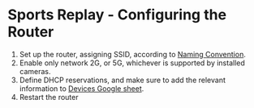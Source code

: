 # Sports Replay - Configuring the Router

1. Set up the router, assigning SSID, according to [Naming Convention](../README.md).   
2. Enable only network 2G, or 5G, whichever is supported by installed cameras.
3. Define DHCP reservations, and make sure to add the relevant information to [Devices Google sheet](https://docs.google.com/spreadsheets/d/1Tg_gxh4OfoJmMWTyH1NMfoTsNLtMI4H4KceRg6mj3fs/edit#gid=0).
4. Restart the router
